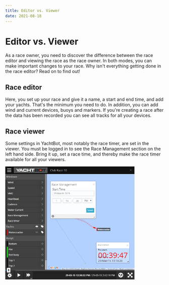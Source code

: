 ```yaml
---
title: Editor vs. Viewer
date: 2021-08-18
---
```


# Editor vs. Viewer

As a race owner, you need to discover the difference between the race editor and viewing the race as the race owner. In both modes, you can make important changes to your race. Why isn't everything getting done in the race editor? Read on to find out!

## Race editor

Here, you set up your race and give it a name, a start and end time, and add your yachts. That's the minimum you need to do. In addition, you can add wind and current devices, buoys and markers. If you're creating a race after the data has been recorded you can see all tracks for all your devices.

## Race viewer

Some settings in YachtBot, most notably the race timer, are set in the viewer. You must be logged in to see the Race Management section on the left hand side. Bring it up, set a race time, and thereby make the race timer available for all your viewers.

<img src="../../../assets/images/blob1446534286716.png" alt="" width="410.433px" height="359px" />
